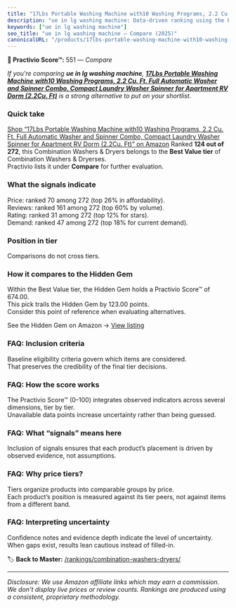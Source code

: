 ```yaml
---
title: "17Lbs Portable Washing Machine with10 Washing Programs, 2.2 Cu. Ft. Full Automatic Washer and Spinner Combo, Compact Laundry Washer Spinner for Apartment RV Dorm (2.2Cu. Ft)"
description: "ue in lg washing machine: Data-driven ranking using the Practivio Score™. Positioned by quality, value, demand, findability, momentum."
keywords: ["ue in lg washing machine"]
seo_title: "ue in lg washing machine — Compare (2025)"
canonicalURL: "/products/17lbs-portable-washing-machine-with10-washing-programs-22-cu-ft-full-automatic-washer-and-spinner-combo-compact-laundry-washer-spinner-for-apartment-rv-dorm-22cu-ft-B0FGQ5QT8P/"
---
```


**🛒 Practivio Score™:** 551 — _Compare_


*If you're comparing **ue in lg washing machine**, **[17Lbs Portable Washing Machine with10 Washing Programs, 2.2 Cu. Ft. Full Automatic Washer and Spinner Combo, Compact Laundry Washer Spinner for Apartment RV Dorm (2.2Cu. Ft)](https://www.amazon.com/dp/B0FGQ5QT8P?tag=practivio-20)** is a strong alternative to put on your shortlist.*
### Quick take
[Shop “17Lbs Portable Washing Machine with10 Washing Programs, 2.2 Cu. Ft. Full Automatic Washer and Spinner Combo, Compact Laundry Washer Spinner for Apartment RV Dorm (2.2Cu. Ft)” on Amazon](https://www.amazon.com/dp/B0FGQ5QT8P?tag=practivio-20)
Ranked **124 out of 272**, this Combination Washers & Dryers belongs to the **Best Value tier** of Combination Washers & Dryerses.  
Practivio lists it under **Compare** for further evaluation.

### What the signals indicate
Price: ranked 70 among 272 (top 26% in affordability).  
Reviews: ranked 161 among 272 (top 60% by volume).  
Rating: ranked 31 among 272 (top 12% for stars).  
Demand: ranked 47 among 272 (top 18% for current demand).

### Position in tier
Comparisons do not cross tiers.

### How it compares to the Hidden Gem
Within the Best Value tier, the Hidden Gem holds a Practivio Score™ of 674.00.  
This pick trails the Hidden Gem by 123.00 points.  
Consider this point of reference when evaluating alternatives.  

See the Hidden Gem on Amazon → [View listing](https://www.amazon.com/dp/B01ALBMIEI?tag=practivio-20)

### FAQ: Inclusion criteria
Baseline eligibility criteria govern which items are considered.  
That preserves the credibility of the final tier decisions.

### FAQ: How the score works
The Practivio Score™ (0–100) integrates observed indicators across several dimensions, tier by tier.  
Unavailable data points increase uncertainty rather than being guessed.

### FAQ: What “signals” means here
Inclusion of signals ensures that each product’s placement is driven by observed evidence, not assumptions.

### FAQ: Why price tiers?
Tiers organize products into comparable groups by price.  
Each product’s position is measured against its tier peers, not against items from a different band.

### FAQ: Interpreting uncertainty
Confidence notes and evidence depth indicate the level of uncertainty.  
When gaps exist, results lean cautious instead of filled-in.

<!-- Missing template for Compare/CompareWithinPriceClass -->


🏷️ **Back to Master:** [/rankings/combination-washers-dryers/](/rankings/combination-washers-dryers/)

---
_Disclosure: We use Amazon affiliate links which may earn a commission. We don’t display live prices or review counts. Rankings are produced using a consistent, proprietary methodology._
